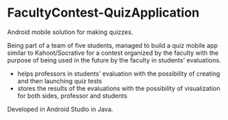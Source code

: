 # FacultyContest-QuizApplication

  Android mobile solution for making quizzes.
  
  Being part of a team of five students, managed to build a quiz mobile app similar to
Kahoot/Socrative for a contest organized by the faculty with the purpose of being used in
the future by the faculty in students' evaluations.
  - helps professors in students' evaluation with the possibility of creating and then
launching quiz tests
  - stores the results of the evaluations with the possibility of visualization for both
sides, professor and students

  Developed in Android Studio in Java.
